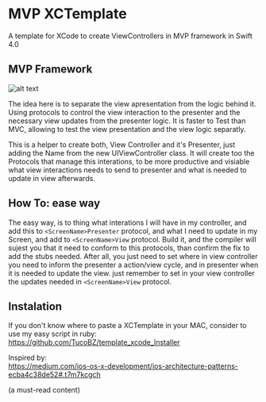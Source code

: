 # MVP XCTemplate

A template for XCode to create ViewControllers in MVP framework in Swift 4.0

## MVP Framework 
![alt text][mvp]

[mvp]: https://cdn-images-1.medium.com/max/800/1*hKUCPEHg6TDz6gtOlnFYwQ.png "Cocoa MVP"

The idea here is to separate the view apresentation from the logic behind it. Using protocols to control the view interaction to the presenter and the necessary view updates from the presenter logic. It is faster to Test than MVC, allowing to test the view presentation and the view logic separatly.

This is a helper to create both, View Controller and it's Presenter, just adding the Name from the new UIViewController class. It will create too the Protocols that manage this interations, to be more productive and visiable what view interactions needs to send to presenter and what is needed to update in view afterwards. 

## How To: ease way

The easy way, is to thing what interations I will have in my controller, and add this to `<ScreenName>Presenter` protocol, and what I need to update in my Screen, and add to `<ScreenName>View` protocol. Build it, and the compiler will sujest you that it need to conform to this protocols, than confirm the fix to add the stubs needed. After all, you just need to set where in view controller you need to inform the presenter a action/view cycle, and in presenter when it is needed to update the view. just remember to set in your view controller the updates needed in `<ScreenName>View` protocol.

## Instalation

If you don't know where to paste a XCTemplate in your MAC, consider to use my easy script in ruby:
<https://github.com/TucoBZ/template_xcode_Installer>


Inspired by:          
<https://medium.com/ios-os-x-development/ios-architecture-patterns-ecba4c38de52#.t7m7kcgch>

(a must-read content)
